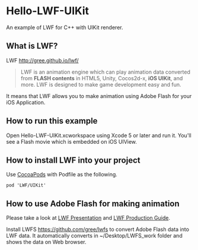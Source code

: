 Hello-LWF-UIKit
===============

An example of LWF for C++ with UIKit renderer.

What is LWF?
------------

LWF http://gree.github.io/lwf/

> LWF is an animation engine which can play animation data converted from **FLASH contents** in HTML5, Unity, Cocos2d-x, **iOS UIKit**, and more. LWF is designed to make game development easy and fun.

It means that LWF allows you to make animation using Adobe Flash for your iOS Application.

How to run this example
-----------------------

Open Hello-LWF-UIKit.xcworkspace using Xcode 5 or later and run it. You'll see a Flash movie which is embedded on iOS UIView.

How to install LWF into your project
------------------------------------

Use [CocoaPods](cocoapods.org) with Podfile as the following.

    pod 'LWF/UIKit'

How to use Adobe Flash for making animation
-------------------------------------------

Please take a look at [LWF Presentation](http://gree.github.io/lwf/presentation20121115) and [LWF Production Guide](http://gree.github.io/lwf-demo/pdf/FLASHforLWFproductionguideline.pdf).

Install LWFS https://github.com/gree/lwfs to convert Adobe Flash data into LWF data. It automatically converts in ~/Desktop/LWFS_work folder and shows the data on Web browser.
